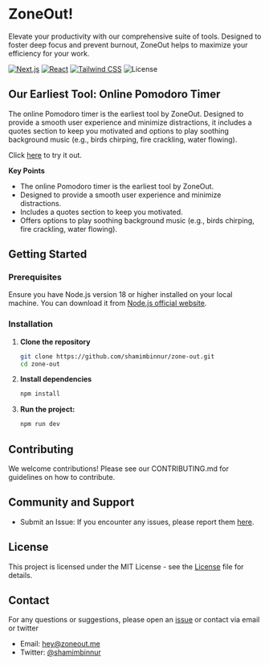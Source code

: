 # ZoneOut!

Elevate your productivity with our comprehensive suite of tools. Designed to foster deep focus and prevent burnout, ZoneOut helps to maximize your efficiency for your work.

[![Next.js](https://img.shields.io/badge/Next.js-14.1.0-black?logo=next.js)](https://nextjs.org/)
[![React](https://img.shields.io/badge/React-18-blue?logo=react)](https://reactjs.org/)
[![Tailwind CSS](https://img.shields.io/badge/Tailwind%20CSS-3.3.0-blue?logo=tailwind-css)](https://tailwindcss.com/)
![License](https://img.shields.io/badge/license-MIT-blue)

## Our Earliest Tool: Online Pomodoro Timer
The online Pomodoro timer is the earliest tool by ZoneOut. Designed to provide a smooth user experience and minimize distractions, it includes a quotes section to keep you motivated and options to play soothing background music (e.g., birds chirping, fire crackling, water flowing).

Click [here](https://zoneout.me/pomo) to try it out.

**Key Points**
- The online Pomodoro timer is the earliest tool by ZoneOut.
- Designed to provide a smooth user experience and minimize distractions.
- Includes a quotes section to keep you motivated.
- Offers options to play soothing background music (e.g., birds chirping, fire crackling, water flowing).

## Getting Started

### Prerequisites

Ensure you have Node.js version 18 or higher installed on your local machine. You can download it from [Node.js official website](https://nodejs.org/).

### Installation

1. **Clone the repository**
    ```bash
    git clone https://github.com/shamimbinnur/zone-out.git
    cd zone-out
    ```

2. **Install dependencies**
    ```bash
    npm install
    ```
3. **Run the project:**
    ```bash
    npm run dev
    ```

## Contributing

We welcome contributions! Please see our CONTRIBUTING.md for guidelines on how to contribute.

## Community and Support
- Submit an Issue: If you encounter any issues, please report them [here](https://github.com/shamimbinnur/zone-out/issues).

## License
This project is licensed under the MIT License - see the [License](https://github.com/shamimbinnur/zone-out/blob/main/LICENSE) file for details.

## Contact
For any questions or suggestions, please open an [issue](https://github.com/shamimbinnur/zone-out/issues) or contact via email or twitter
- Email: [hey@zoneout.me](mailto:hey@zoneout.me) <i class="far fa-envelope"></i>
- Twitter: [@shamimbinnur](https://twitter.com/shamimbinnur) <i class="fab fa-twitter"></i>